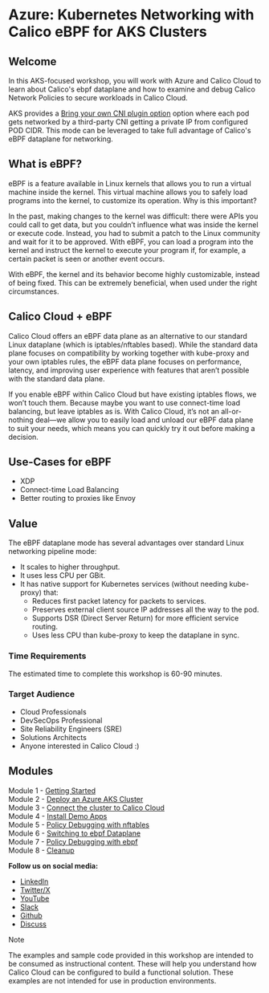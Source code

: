 # Azure: Kubernetes Networking with Calico eBPF for AKS Clusters

## Welcome

In this AKS-focused workshop, you will work with Azure and Calico Cloud to learn about Calico's ebpf dataplane and how to examine and debug Calico Network Policies to secure workloads in Calico Cloud.

AKS provides a [Bring your own CNI plugin option](https://learn.microsoft.com/en-us/azure/aks/use-byo-cni?tabs=azure-cli) option where each pod gets networked by a third-party CNI getting a private IP from configured POD CIDR. This mode can be leveraged to take full advantage of Calico's eBPF dataplane for networking.

## What is eBPF?

eBPF is a feature available in Linux kernels that allows you to run a virtual machine inside the kernel. This virtual machine allows you to safely load programs into the kernel, to customize its operation. Why is this important?

In the past, making changes to the kernel was difficult: there were APIs you could call to get data, but you couldn’t influence what was inside the kernel or execute code. Instead, you had to submit a patch to the Linux community and wait for it to be approved. With eBPF, you can load a program into the kernel and instruct the kernel to execute your program if, for example, a certain packet is seen or another event occurs.

With eBPF, the kernel and its behavior become highly customizable, instead of being fixed. This can be extremely beneficial, when used under the right circumstances.

## Calico Cloud + eBPF

Calico Cloud offers an eBPF data plane as an alternative to our standard Linux dataplane (which is iptables/nftables based). While the standard data plane focuses on compatibility by working together with kube-proxy and your own iptables rules, the eBPF data plane focuses on performance, latency, and improving user experience with features that aren’t possible with the standard data plane.

If you enable eBPF within Calico Cloud but have existing iptables flows, we won’t touch them. Because maybe you want to use connect-time load balancing, but leave iptables as is. With Calico Cloud, it’s not an all-or-nothing deal—we allow you to easily load and unload our eBPF data plane to suit your needs, which means you can quickly try it out before making a decision.

## Use-Cases for eBPF

- XDP
- Connect-time Load Balancing
- Better routing to proxies like Envoy

## Value

The eBPF dataplane mode has several advantages over standard Linux networking pipeline mode:

- It scales to higher throughput.
- It uses less CPU per GBit.
- It has native support for Kubernetes services (without needing kube-proxy) that:
  - Reduces first packet latency for packets to services.
  - Preserves external client source IP addresses all the way to the pod.
  - Supports DSR (Direct Server Return) for more efficient service routing.
  - Uses less CPU than kube-proxy to keep the dataplane in sync.

### Time Requirements

The estimated time to complete this workshop is 60-90 minutes.

### Target Audience

- Cloud Professionals
- DevSecOps Professional
- Site Reliability Engineers (SRE)
- Solutions Architects
- Anyone interested in Calico Cloud :)

## Modules

Module 1 - [Getting Started](modules/module-1-getting-started.md)  
Module 2 - [Deploy an Azure AKS Cluster](modules/module-2-deploy-aks.md)  
Module 3 - [Connect the cluster to Calico Cloud](modules/module-3-connect-calicocloud.md)  
Module 4 - [Install Demo Apps](modules/module-4-install-demo-apps.md)  
Module 5 - [Policy Debugging with nftables](modules/module-5-policy-debugging-nftables.md)  
Module 6 - [Switching to ebpf Dataplane](modules/module-6-switch-ebpf-dataplane.md)  
Module 7 - [Policy Debugging with ebpf](modules/module-7-policy-debugging-ebpf.md)  
Module 8 - [Cleanup](modules/module-8-cleanup.md)  

**Follow us on social media:**

- [LinkedIn](https://www.linkedin.com/company/tigera/)
- [Twitter/X](https://twitter.com/tigeraio)
- [YouTube](https://www.youtube.com/channel/UC8uN3yhpeBeerGNwDiQbcgw/)
- [Slack](https://calicousers.slack.com/)
- [Github](https://github.com/tigera-solutions/)
- [Discuss](https://discuss.projectcalico.tigera.io/)

> [!NOTE]
> The examples and sample code provided in this workshop are intended to be consumed as instructional content. These will help you understand how Calico Cloud can be configured to build a functional solution. These examples are not intended for use in production environments.
